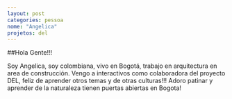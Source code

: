 ```yaml
---
layout: post
categories: pessoa
nome: "Angelica"
projetos: del
---
```


##Hola Gente!!!

Soy Angelica, soy colombiana, vivo en Bogotá, trabajo en arquitectura en area de construcción.  Vengo a interactivos como colaboradora del proyecto DEL, feliz de aprender otros temas y de otras culturas!!!  Adoro patinar y aprender de la naturaleza  tienen puertas abiertas en Bogota! 

